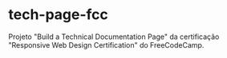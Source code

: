 # tech-page-fcc
Projeto "Build a Technical Documentation Page" da certificação "Responsive Web Design Certification" do FreeCodeCamp.
